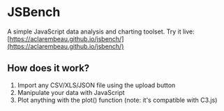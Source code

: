 # JSBench

A simple JavaScript data analysis and charting toolset.
Try it live: [https://aclarembeau.github.io/jsbench/](https://aclarembeau.github.io/jsbench/)

## How does it work?

1. Import any CSV/XLS/JSON file using the upload button
2. Manipulate your data with JavaScript
3. Plot anything with the plot() function (note: it's compatible with C3.js)
